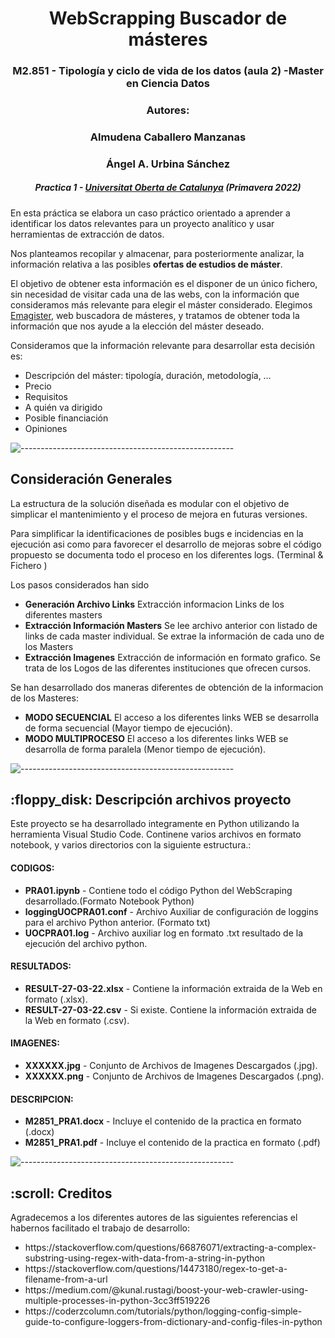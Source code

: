 <h1 align="center"> WebScrapping Buscador de másteres </h1>
<h3 align="center"> M2.851 - Tipología y ciclo de vida de los datos (aula 2) -Master en Ciencia Datos </h3>
<h3 align="center"> Autores: </h3>
<h3 align="center"> Almudena Caballero Manzanas </h3>
<h3 align="center"> Ángel A. Urbina Sánchez </h3>
<h5 align="center"> Practica 1 - <a href="https://www.uoc.edu/">Universitat Oberta de Catalunya</a> (Primavera 2022) </h5>


<p>En esta práctica se elabora un caso práctico orientado a aprender a identificar los datos relevantes para un proyecto analítico y usar herramientas de extracción de datos.</p>
<p>Nos planteamos recopilar y almacenar, para posteriormente analizar, la información relativa a las posibles <b>ofertas de estudios de máster</b>.</p>
<p>El objetivo de obtener esta información es el disponer de un único fichero, sin necesidad de visitar cada una de las webs, con la información que consideramos más relevante para elegir el máster considerado.
Elegimos <a href=https://www.emagister.com>Emagister</a>, web buscadora de másteres, y tratamos de obtener toda la información que nos ayude a la elección del máster deseado. </p>
<p>Consideramos que la información relevante para desarrollar esta decisión es:<p>
<ul>
    <li> Descripción del máster: tipología, duración, metodología, …</li>
    <li> Precio</li>
    <li> Requisitos</li>
    <li> A quién va dirigido</li>
    <li> Posible financiación</li>
    <li> Opiniones</li>
</ul>

![-----------------------------------------------------](https://raw.githubusercontent.com/andreasbm/readme/master/assets/lines/rainbow.png)

<h2> Consideración Generales</h2>
<p> La estructura de la solución diseñada es modular con el objetivo de simplicar el mantenimiento y el proceso de mejora en futuras versiones.</p>
<p> Para simplificar la identificaciones de posibles bugs e incidencias en la ejecución asi como para favorecer el desarrollo de mejoras sobre el código propuesto se documenta todo el proceso en los diferentes logs. (Terminal & Fichero )</p>
<p> Los pasos considerados han sido</p>
<ul>
    <li><b>Generación Archivo Links</b> Extracción informacion Links de los diferentes masters</li>
    <li><b>Extracción Información Masters</b> Se lee archivo anterior con listado de links de cada master individual. Se extrae la información de cada uno de los Masters</li>
    <li><b>Extracción Imagenes</b> Extracción de información en formato grafico. Se trata de los Logos de las diferentes instituciones que ofrecen cursos.</li>
</ul>

<p> Se han desarrollado dos maneras diferentes de obtención de la informacion de los Masteres:</p>
<ul>
    <li><b>MODO SECUENCIAL</b> El acceso a los diferentes links WEB se desarrolla de forma secuencial (Mayor tiempo de ejecución).</li>
    <li><b>MODO MULTIPROCESO</b> El acceso a los diferentes links WEB se desarrolla de forma paralela (Menor tiempo de ejecución).</li>
</ul>

![-----------------------------------------------------](https://raw.githubusercontent.com/andreasbm/readme/master/assets/lines/rainbow.png)

<h2> :floppy_disk: Descripción archivos proyecto</h2>

<p>Este proyecto se ha desarrollado integramente en Python utilizando la herramienta Visual Studio Code. Continene varios archivos en formato notebook, y varios directorios con la siguiente estructura.:</p>
<h4>CODIGOS:</h4>
<ul>
  <li><b>PRA01.ipynb</b> - Contiene todo el código Python del WebScraping desarrollado.(Formato Notebook Python)</li>
  <li><b>loggingUOCPRA01.conf</b> - Archivo Auxiliar de configuración de loggins para el archivo Python anterior. (Formato txt)</li>
  <li><b>UOCPRA01.log</b> - Archivo auxiliar log en formato .txt resultado de la ejecución del archivo python.</li>
</ul>

<h4>RESULTADOS:</h4>
<ul>
  <li><b>RESULT-27-03-22.xlsx</b> - Contiene la información extraida de la Web en formato (.xlsx).</li>
  <li><b>RESULT-27-03-22.csv</b> - Si existe. Contiene la información extraida de la Web en formato (.csv).</li>
</ul>

<h4>IMAGENES:</h4>
<ul>
  <li><b>XXXXXX.jpg</b> - Conjunto de Archivos de Imagenes Descargados (.jpg).</li>
  <li><b>XXXXXX.png</b> - Conjunto de Archivos de Imagenes Descargados (.png).</li>
</ul>

<h4>DESCRIPCION:</h4>
<ul>
  <li><b>M2851_PRA1.docx</b> - Incluye el contenido de la practica en formato (.docx)</li>
  <li><b>M2851_PRA1.pdf</b> - Incluye el contenido de la practica en formato (.pdf)</li>
</ul>

![-----------------------------------------------------](https://raw.githubusercontent.com/andreasbm/readme/master/assets/lines/rainbow.png)

<!-- CREDITS -->
<h2 id="credits"> :scroll: Creditos</h2>

Agradecemos a los diferentes autores de las siguientes referencias el habernos facilitado el trabajo de desarrollo:

<ul>
  <li>https://stackoverflow.com/questions/66876071/extracting-a-complex-substring-using-regex-with-data-from-a-string-in-python</li>
  <li>https://stackoverflow.com/questions/14473180/regex-to-get-a-filename-from-a-url</li>
  <li>https://medium.com/@kunal.rustagi/boost-your-web-crawler-using-multiple-processes-in-python-3cc3ff519226</li>
  <li>https://coderzcolumn.com/tutorials/python/logging-config-simple-guide-to-configure-loggers-from-dictionary-and-config-files-in-python</li>
</ul>

